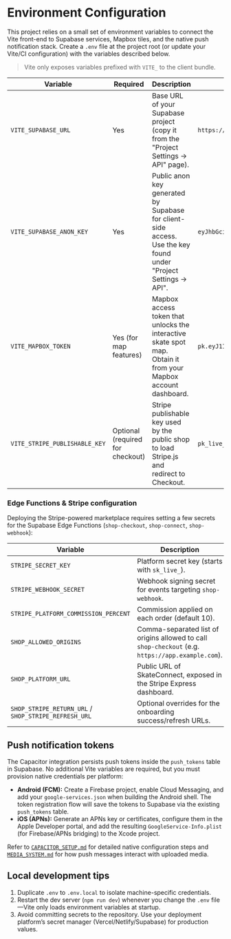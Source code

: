 # Environment Configuration

This project relies on a small set of environment variables to connect the Vite
front-end to Supabase services, Mapbox tiles, and the native push notification
stack. Create a `.env` file at the project root (or update your Vite/CI
configuration) with the variables described below.

> Vite only exposes variables prefixed with `VITE_` to the client bundle.

| Variable | Required | Description | Example |
| --- | --- | --- | --- |
| `VITE_SUPABASE_URL` | Yes | Base URL of your Supabase project (copy it from the "Project Settings → API" page). | `https://abc123.supabase.co` |
| `VITE_SUPABASE_ANON_KEY` | Yes | Public anon key generated by Supabase for client-side access. Use the key found under "Project Settings → API". | `eyJhbGciOiJIUzI1NiIsInR5cCI6IkpXVCJ9...` |
| `VITE_MAPBOX_TOKEN` | Yes (for map features) | Mapbox access token that unlocks the interactive skate spot map. Obtain it from your Mapbox account dashboard. | `pk.eyJ1Ijoic2thdGVjb25uZWN0IiwiYSI6Im...` |
| `VITE_STRIPE_PUBLISHABLE_KEY` | Optional (required for checkout) | Stripe publishable key used by the public shop to load Stripe.js and redirect to Checkout. | `pk_live_123` |

### Edge Functions & Stripe configuration

Deploying the Stripe-powered marketplace requires setting a few secrets for the
Supabase Edge Functions (`shop-checkout`, `shop-connect`, `shop-webhook`):

| Variable | Description |
| --- | --- |
| `STRIPE_SECRET_KEY` | Platform secret key (starts with `sk_live_`). |
| `STRIPE_WEBHOOK_SECRET` | Webhook signing secret for events targeting `shop-webhook`. |
| `STRIPE_PLATFORM_COMMISSION_PERCENT` | Commission applied on each order (default 10). |
| `SHOP_ALLOWED_ORIGINS` | Comma-separated list of origins allowed to call `shop-checkout` (e.g. `https://app.example.com`). |
| `SHOP_PLATFORM_URL` | Public URL of SkateConnect, exposed in the Stripe Express dashboard. |
| `SHOP_STRIPE_RETURN_URL` / `SHOP_STRIPE_REFRESH_URL` | Optional overrides for the onboarding success/refresh URLs. |

## Push notification tokens

The Capacitor integration persists push tokens inside the `push_tokens` table in
Supabase. No additional Vite variables are required, but you must provision
native credentials per platform:

- **Android (FCM):** Create a Firebase project, enable Cloud Messaging, and add
your `google-services.json` when building the Android shell. The token
registration flow will save the tokens to Supabase via the existing
`push_tokens` table.
- **iOS (APNs):** Generate an APNs key or certificates, configure them in the
Apple Developer portal, and add the resulting `GoogleService-Info.plist` (for
Firebase/APNs bridging) to the Xcode project.

Refer to [`CAPACITOR_SETUP.md`](../CAPACITOR_SETUP.md) for detailed native
configuration steps and [`MEDIA_SYSTEM.md`](../MEDIA_SYSTEM.md) for how push
messages interact with uploaded media.

## Local development tips

1. Duplicate `.env` to `.env.local` to isolate machine-specific credentials.
2. Restart the dev server (`npm run dev`) whenever you change the `.env`
   file—Vite only loads environment variables at startup.
3. Avoid committing secrets to the repository. Use your deployment platform’s
   secret manager (Vercel/Netlify/Supabase) for production values.
